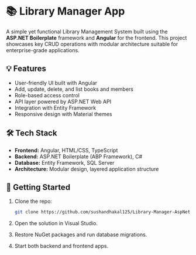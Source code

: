 # 📚 Library Manager App

A simple yet functional Library Management System built using the **ASP.NET Boilerplate** framework and **Angular** for the frontend. This project showcases key CRUD operations with modular architecture suitable for enterprise-grade applications.

## 💡 Features

- User-friendly UI built with Angular
- Add, update, delete, and list books and members
- Role-based access control
- API layer powered by ASP.NET Web API
- Integration with Entity Framework
- Responsive design with Material themes

## 🛠️ Tech Stack

- **Frontend:** Angular, HTML/CSS, TypeScript
- **Backend:** ASP.NET Boilerplate (ABP Framework), C#
- **Database:** Entity Framework, SQL Server
- **Architecture:** Modular design, layered application structure

## 🚀 Getting Started

1. Clone the repo:
   ```bash
   git clone https://github.com/sushandhakal125/Library-Manager-AspNet.git

2. Open the solution in Visual Studio.

3. Restore NuGet packages and run database migrations.

4. Start both backend and frontend apps.
